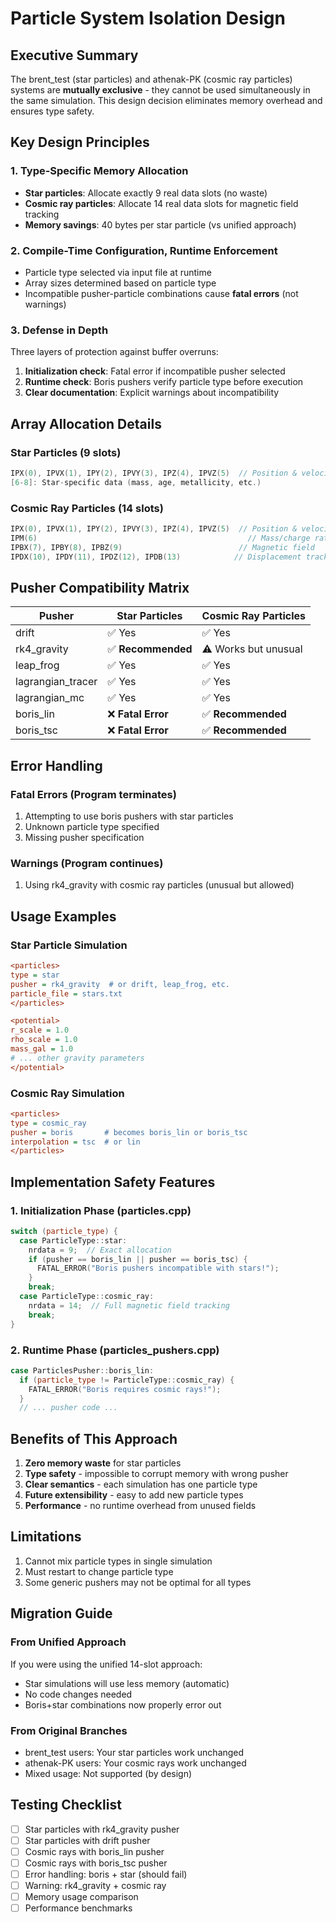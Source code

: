 # Particle System Isolation Design

## Executive Summary

The brent_test (star particles) and athenak-PK (cosmic ray particles) systems are **mutually exclusive** - they cannot be used simultaneously in the same simulation. This design decision eliminates memory overhead and ensures type safety.

## Key Design Principles

### 1. Type-Specific Memory Allocation
- **Star particles**: Allocate exactly 9 real data slots (no waste)
- **Cosmic ray particles**: Allocate 14 real data slots for magnetic field tracking
- **Memory savings**: 40 bytes per star particle (vs unified approach)

### 2. Compile-Time Configuration, Runtime Enforcement
- Particle type selected via input file at runtime
- Array sizes determined based on particle type
- Incompatible pusher-particle combinations cause **fatal errors** (not warnings)

### 3. Defense in Depth
Three layers of protection against buffer overruns:
1. **Initialization check**: Fatal error if incompatible pusher selected
2. **Runtime check**: Boris pushers verify particle type before execution
3. **Clear documentation**: Explicit warnings about incompatibility

## Array Allocation Details

### Star Particles (9 slots)
```cpp
IPX(0), IPVX(1), IPY(2), IPVY(3), IPZ(4), IPVZ(5)  // Position & velocity
[6-8]: Star-specific data (mass, age, metallicity, etc.)
```

### Cosmic Ray Particles (14 slots)
```cpp
IPX(0), IPVX(1), IPY(2), IPVY(3), IPZ(4), IPVZ(5)  // Position & velocity
IPM(6)                                               // Mass/charge ratio
IPBX(7), IPBY(8), IPBZ(9)                          // Magnetic field
IPDX(10), IPDY(11), IPDZ(12), IPDB(13)            // Displacement tracking
```

## Pusher Compatibility Matrix

| Pusher | Star Particles | Cosmic Ray Particles |
|--------|---------------|---------------------|
| drift | ✅ Yes | ✅ Yes |
| rk4_gravity | ✅ **Recommended** | ⚠️ Works but unusual |
| leap_frog | ✅ Yes | ✅ Yes |
| lagrangian_tracer | ✅ Yes | ✅ Yes |
| lagrangian_mc | ✅ Yes | ✅ Yes |
| boris_lin | ❌ **Fatal Error** | ✅ **Recommended** |
| boris_tsc | ❌ **Fatal Error** | ✅ **Recommended** |

## Error Handling

### Fatal Errors (Program terminates)
1. Attempting to use boris pushers with star particles
2. Unknown particle type specified
3. Missing pusher specification

### Warnings (Program continues)
1. Using rk4_gravity with cosmic ray particles (unusual but allowed)

## Usage Examples

### Star Particle Simulation
```ini
<particles>
type = star
pusher = rk4_gravity  # or drift, leap_frog, etc.
particle_file = stars.txt
</particles>

<potential>
r_scale = 1.0
rho_scale = 1.0  
mass_gal = 1.0
# ... other gravity parameters
</potential>
```

### Cosmic Ray Simulation
```ini
<particles>
type = cosmic_ray
pusher = boris       # becomes boris_lin or boris_tsc
interpolation = tsc  # or lin
</particles>
```

## Implementation Safety Features

### 1. Initialization Phase (particles.cpp)
```cpp
switch (particle_type) {
  case ParticleType::star:
    nrdata = 9;  // Exact allocation
    if (pusher == boris_lin || pusher == boris_tsc) {
      FATAL_ERROR("Boris pushers incompatible with stars!");
    }
    break;
  case ParticleType::cosmic_ray:
    nrdata = 14;  // Full magnetic field tracking
    break;
}
```

### 2. Runtime Phase (particles_pushers.cpp)
```cpp
case ParticlesPusher::boris_lin:
  if (particle_type != ParticleType::cosmic_ray) {
    FATAL_ERROR("Boris requires cosmic rays!");
  }
  // ... pusher code ...
```

## Benefits of This Approach

1. **Zero memory waste** for star particles
2. **Type safety** - impossible to corrupt memory with wrong pusher
3. **Clear semantics** - each simulation has one particle type
4. **Future extensibility** - easy to add new particle types
5. **Performance** - no runtime overhead from unused fields

## Limitations

1. Cannot mix particle types in single simulation
2. Must restart to change particle type
3. Some generic pushers may not be optimal for all types

## Migration Guide

### From Unified Approach
If you were using the unified 14-slot approach:
- Star simulations will use less memory (automatic)
- No code changes needed
- Boris+star combinations now properly error out

### From Original Branches
- brent_test users: Your star particles work unchanged
- athenak-PK users: Your cosmic rays work unchanged
- Mixed usage: Not supported (by design)

## Testing Checklist

- [ ] Star particles with rk4_gravity pusher
- [ ] Star particles with drift pusher
- [ ] Cosmic rays with boris_lin pusher
- [ ] Cosmic rays with boris_tsc pusher
- [ ] Error handling: boris + star (should fail)
- [ ] Warning: rk4_gravity + cosmic ray
- [ ] Memory usage comparison
- [ ] Performance benchmarks